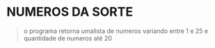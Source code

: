 # NUMEROS DA SORTE

> o programa retorna umalista de numeros variando entre 1 e 25
> e quantidade de numeros até 20
